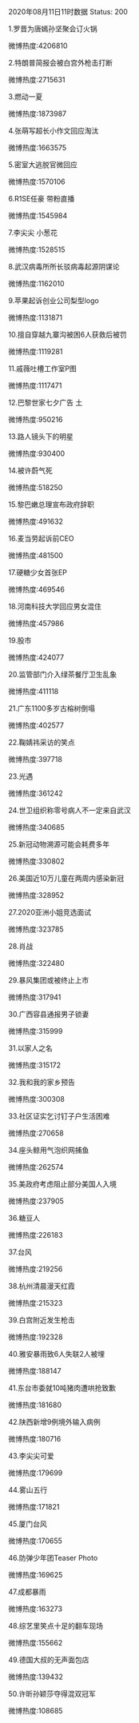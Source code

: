 2020年08月11日11时数据
Status: 200

1.罗晋为唐嫣孙坚聚会订火锅

微博热度:4206810

2.特朗普简报会被白宫外枪击打断

微博热度:2715631

3.燃动一夏

微博热度:1873987

4.张萌写超长小作文回应淘汰

微博热度:1663575

5.密室大逃脱官微回应

微博热度:1570106

6.R1SE任豪 带粉直播

微博热度:1545984

7.李尖尖 小葱花

微博热度:1528515

8.武汉病毒所所长驳病毒起源阴谋论

微博热度:1162010

9.苹果起诉创业公司梨型logo

微博热度:1131871

10.擅自穿越九寨沟被困6人获救后被罚

微博热度:1119281

11.戚薇吐槽工作室P图

微博热度:1117471

12.巴黎世家七夕广告 土

微博热度:950216

13.路人镜头下的明星

微博热度:930400

14.被许蔚气死

微博热度:518250

15.黎巴嫩总理宣布政府辞职

微博热度:491632

16.麦当劳起诉前CEO

微博热度:481500

17.硬糖少女首张EP

微博热度:469546

18.河南科技大学回应男女混住

微博热度:457986

19.股市

微博热度:424077

20.监管部门介入绿茶餐厅卫生乱象

微博热度:411118

21.广东1100多岁古榕树倒塌

微博热度:402577

22.鞠婧祎采访的笑点

微博热度:397718

23.光遇

微博热度:361242

24.世卫组织称零号病人不一定来自武汉

微博热度:340685

25.新冠动物溯源可能会耗费多年

微博热度:330802

26.美国近10万儿童在两周内感染新冠

微博热度:328952

27.2020亚洲小姐竞选面试

微博热度:323785

28.肖战

微博热度:322480

29.暴风集团或被终止上市

微博热度:317941

30.广西容县通报男子锁妻

微博热度:315999

31.以家人之名

微博热度:315172

32.我和我的家乡预告

微博热度:300308

33.社区证实乞讨钉子户生活困难

微博热度:270658

34.座头鲸用气泡织网捕鱼

微博热度:262574

35.美政府考虑阻止部分美国人入境

微博热度:237905

36.糖豆人

微博热度:226183

37.台风

微博热度:219256

38.杭州清晨漫天红霞

微博热度:215323

39.白宫附近发生枪击

微博热度:192328

40.雅安暴雨致6人失联2人被埋

微博热度:188147

41.东台市委就10吨猪肉遭哄抢致歉

微博热度:181680

42.陕西新增9例境外输入病例

微博热度:180716

43.李尖尖可爱

微博热度:179699

44.雾山五行

微博热度:171821

45.厦门台风

微博热度:170655

46.防弹少年团Teaser Photo

微博热度:169625

47.成都暴雨

微博热度:163273

48.综艺里笑点十足的翻车现场

微博热度:155662

49.德国大叔的无声面包店

微博热度:139432

50.许昕孙颖莎夺得混双冠军

微博热度:108685

